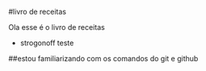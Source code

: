 #livro de receitas 

Ola esse é o livro de receitas

- strogonoff teste





##estou familiarizando com os comandos do git e github

